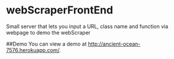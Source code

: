 webScraperFrontEnd
==================

Small server that lets you input a URL, class name and function via webpage to demo the webScraper

##Demo
You can view a demo at http://ancient-ocean-7576.herokuapp.com/.